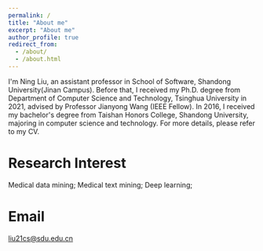 ```yaml
---
permalink: /
title: "About me"
excerpt: "About me"
author_profile: true
redirect_from: 
  - /about/
  - /about.html
---
```


I'm Ning Liu, an assistant professor in School of Software, Shandong University(Jinan Campus). Before that, I received my Ph.D. degree from Department of Computer Science and Technology, Tsinghua University in 2021, advised by Professor Jianyong Wang (IEEE Fellow). In 2016, I received my bachelor's degree from Taishan Honors College, Shandong University, majoring in computer science and technology. For more details, please refer to my CV.

Research Interest 
======

Medical data mining; Medical text mining; Deep learning; 

Email
======
liu21cs@sdu.edu.cn  

